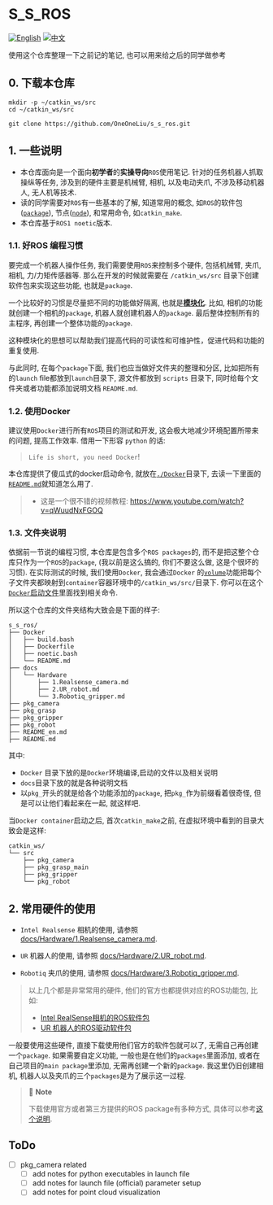# S_S_ROS

[![English](https://img.shields.io/badge/README-English-blue)](README_en.md)
[![中文](https://img.shields.io/badge/README-中文-orange)](README.md)

使用这个仓库整理一下之前记的笔记, 也可以用来给之后的同学做参考

## 0. 下载本仓库
```bash{.line-numbers}
mkdir -p ~/catkin_ws/src
cd ~/catkin_ws/src

git clone https://github.com/OneOneLiu/s_s_ros.git
```

## 1. 一些说明

- 本仓库面向是一个面向**初学者**的**实操导向**`ROS`使用笔记. 针对的任务机器人抓取操纵等任务, 涉及到的硬件主要是机械臂, 相机, 以及电动夹爪, 不涉及移动机器人, 无人机等技术.
- 读的同学需要对`ROS`有一些基本的了解, 知道常用的概念, 如`ROS`的软件包([`package`](https://wiki.ros.org/Packages)), 节点([`node`](https://wiki.ros.org/ROS/Tutorials/UnderstandingNodes)), 和常用命令, 如`catkin_make`.
- 本仓库基于`ROS1 noetic`版本.

### 1.1. 好ROS 编程习惯
要完成一个机器人操作任务, 我们需要使用`ROS`来控制多个硬件, 包括机械臂, 夹爪, 相机, 力/力矩传感器等. 那么在开发的时候就需要在 `/catkin_ws/src` 目录下创建软件包来实现这些功能, 也就是`package`. 

一个比较好的习惯是尽量把不同的功能做好隔离, 也就是[**模块化**](https://answers.ros.org/question/364674/how-to-properly-structure-a-ros-package/). 比如, 相机的功能就创建一个相机的`package`, 机器人就创建机器人的`package`. 最后整体控制所有的主程序, 再创建一个整体功能的`package`.

这种模块化的思想可以帮助我们提高代码的可读性和可维护性，促进代码和功能的重复使用.

与此同时, 在每个`package`下面, 我们也应当做好文件夹的整理和分区, 比如把所有的`launch` file都放到`launch`目录下, 源文件都放到 `scripts` 目录下, 同时给每个文件夹或者功能都添加说明文档 `README.md`. 

### 1.2. 使用Docker
建议使用`Docker`进行所有`ROS`项目的测试和开发, 这会极大地减少环境配置所带来的问题, 提高工作效率. 借用一下形容 `python` 的话:
> `Life is short, you need Docker`!

本仓库提供了傻瓜式的docker启动命令, 就放在[`./Docker`](Docker)目录下, 去读一下里面的[`README.md`](Docker/README.md)就知道怎么用了.

> - 这是一个很不错的视频教程: https://www.youtube.com/watch?v=qWuudNxFGOQ

### 1.3. 文件夹说明

依据前一节说的编程习惯, 本仓库是包含多个`ROS packages`的, 而不是把这整个仓库只作为一个`ROS`的`package`, (我以前是这么搞的, 你们不要这么做, 这是个很坏的习惯). 在实际测试的时候, 我们使用`Docker`, 我会通过`Docker` 的[`volume`](https://docs.docker.com/storage/volumes/)功能把每个子文件夹都映射到`container`容器环境中的`/catkin_ws/src/`目录下. 你可以在这个[`Docker`启动文件](Docker/noetic.bash)里面找到相关命令.

所以这个仓库的文件夹结构大致会是下面的样子:
```bash{.line-numbers}
s_s_ros/
├── Docker
│   ├── build.bash
│   ├── Dockerfile
│   ├── noetic.bash
│   └── README.md
├── docs
│   └── Hardware
│       ├── 1.Realsense_camera.md
│       ├── 2.UR_robot.md
│       └── 3.Robotiq_gripper.md
├── pkg_camera
├── pkg_grasp
├── pkg_gripper
├── pkg_robot
├── README_en.md
├── README.md
```
其中:
- `Docker` 目录下放的是`Docker`环境编译,启动的文件以及相关说明
- `docs`目录下放的就是各种说明文档
- 以`pkg_`开头的就是给各个功能添加的`package`, 把`pkg_`作为前缀看着很奇怪, 但是可以让他们看起来在一起, 就这样吧.

当`Docker container`启动之后, 首次`catkin_make`之前, 在虚拟环境中看到的目录大致会是这样:
```bash{.line-numbers}
catkin_ws/
└── src
    ├── pkg_camera
    ├── pkg_grasp_main
    ├── pkg_gripper
    └── pkg_robot
```

## 2. 常用硬件的使用

- `Intel Realsense` 相机的使用, 请参照 [docs/Hardware/1.Realsense_camera.md](docs/Hardware/1.Realsense_camera.md).

- `UR` 机器人的使用, 请参照 [docs/Hardware/2.UR_robot.md](docs/Hardware/2.UR_robot.md).

- `Robotiq` 夹爪的使用, 请参照 [docs/Hardware/3.Robotiq_gripper.md](docs/Hardware/3.Robotiq_gripper.md).

> 以上几个都是非常常用的硬件, 他们的官方也都提供对应的ROS功能包, 比如:
> - [Intel RealSense相机的ROS软件包](https://github.com/IntelRealSense/realsense-ros)
> - [UR 机器人的ROS驱动软件包](https://github.com/UniversalRobots/Universal_Robots_ROS_Driver)

一般要使用这些硬件, 直接下载使用他们官方的软件包就可以了, 无需自己再创建一个`package`. 如果需要自定义功能, 一般也是在他们的`packages`里面添加, 或者在自己项目的`main package`里添加, 无需再创建一个新的`package`. 我这里仍旧创建相机, 机器人以及夹爪的三个`packages`是为了展示这一过程.

> :memo: **Note**
>
> 下载使用官方或者第三方提供的ROS package有多种方式, 具体可以参考[这个说明](docs/ROS_basics/install_ros_packages.md).

## ToDo
- [ ] pkg_camera related
  - [ ] add notes for python executables in launch file
  - [ ] add notes for launch file (official) parameter setup
  - [ ] add notes for point cloud visualization